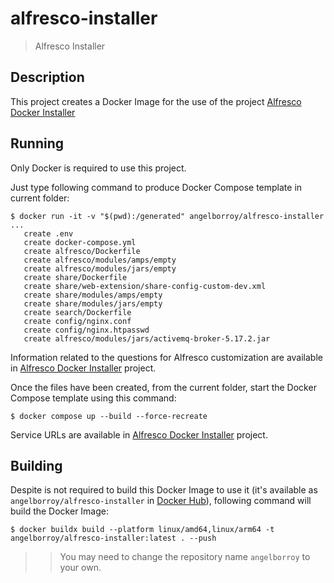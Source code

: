 # alfresco-installer
> Alfresco Installer

## Description

This project creates a Docker Image for the use of the project [Alfresco Docker Installer](https://github.com/alfresco/alfresco-docker-installer)

## Running

Only Docker is required to use this project.

Just type following command to produce Docker Compose template in current folder:

```
$ docker run -it -v "$(pwd):/generated" angelborroy/alfresco-installer
...
   create .env
   create docker-compose.yml
   create alfresco/Dockerfile
   create alfresco/modules/amps/empty
   create alfresco/modules/jars/empty
   create share/Dockerfile
   create share/web-extension/share-config-custom-dev.xml
   create share/modules/amps/empty
   create share/modules/jars/empty
   create search/Dockerfile
   create config/nginx.conf
   create config/nginx.htpasswd
   create alfresco/modules/jars/activemq-broker-5.17.2.jar
```

Information related to the questions for Alfresco customization are available in [Alfresco Docker Installer](https://github.com/Alfresco/alfresco-docker-installer#running) project.

Once the files have been created, from the current folder, start the Docker Compose template using this command:

```
$ docker compose up --build --force-recreate
```

Service URLs are available in [Alfresco Docker Installer](https://github.com/Alfresco/alfresco-docker-installer#service-urls) project.


## Building

Despite is not required to build this Docker Image to use it (it's available as `angelborroy/alfresco-installer` in [Docker Hub](https://hub.docker.com/repository/docker/angelborroy/alfresco-installer/general)), following command will build the Docker Image:

```
$ docker buildx build --platform linux/amd64,linux/arm64 -t angelborroy/alfresco-installer:latest . --push
```

>> You may need to change the repository name `angelborroy` to your own.